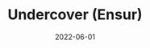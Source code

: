 ---
title: Undercover (Ensur)
description: Applicatie waarin de verzekeringsnemer een overzicht krijgt van hoe goed hij kwalitatief verzekerd is, extra aanbevelingen kan krijgen om zijn/haar verzekering te verbeteren en makelaars leads ontvangen voor cross- en upselling.
date: 2022-06-01
url: https://design-system-boilerplate.netlify.app
date_from: 2019-01-01
date_until: 2019-03-31
technologies:
    - AWS
    - Ec2
    - PostgressDb
    - Angular
    - Java
    - Spring Boot
    - Hibernate
    - Docker
    - Gradle
    - HTML
    - SCSS
    - Typescript
    - GitHub
company: Kunlabora
company_url: https://www.kunlabora.be/
company_logo: ../kunlabora.svg
---